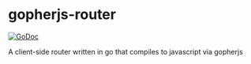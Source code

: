 gopherjs-router
===============

[![GoDoc](https://godoc.org/github.com/albrow/gopherjs-router?status.svg)](https://godoc.org/github.com/albrow/gopherjs-router)

A client-side router written in go that compiles to javascript via gopherjs


